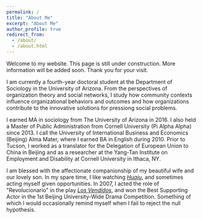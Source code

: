 ```yaml
---
permalink: /
title: "About Me"
excerpt: "About Me"
author_profile: true
redirect_from: 
  - /about/
  - /about.html
---
```

Welcome to my website. This page is still under construction. More information will be added soon. Thank you for your visit.

I am currently a fourth-year doctoral student at the Department of Sociology in the University of Arizona. From the perspectives of organization theory and social networks, I study how community contexts influence organizational behaviors and outcomes and how organizations contribute to the innovative solutions for pressiong social problems.

I earned MA in sociology from The University of Arizona in 2016. I also held a Master of Public Administration from Cornell University (Pi Alpha Alpha) since 2013. I call the University of International Business and Economics (Beijing) Alma Mater, where I earned BA in English during 2010. Prior to Tucson, I worked as a translator for the Delegation of European Union to China in Beijing and as a researcher at the Yang-Tan Institute on Employment and Disability at Cornell University in Ithaca, NY.

I am blessed with the affectionate companionship of my beautiful wife and our lovely son. In my spare time, I like watching [*Huaju*](https://www.britannica.com/art/huaju), and sometimes acting myself given opportunities. In 2007, I acted the role of "Revolucionario" in the play [*Los Vendidos*](https://en.wikipedia.org/wiki/Los_Vendidos), and won the Best Supporting Actor in the 1st Beijing University-Wide Drama Competition. Something of which I would occasionally remind myself when I fail to reject the null hypothesis.
